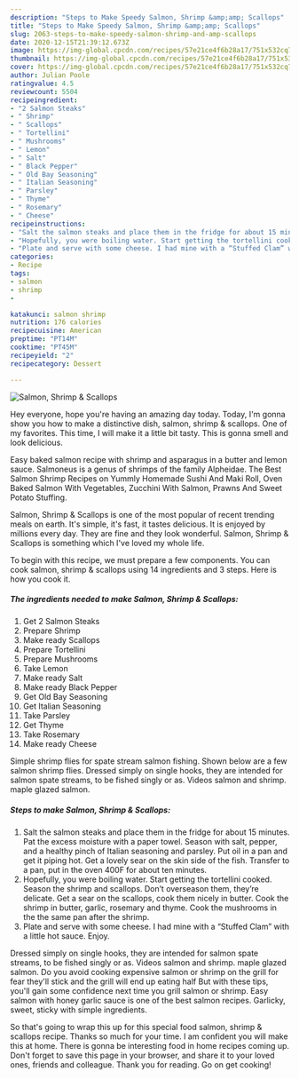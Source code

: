 ```yaml
---
description: "Steps to Make Speedy Salmon, Shrimp &amp;amp; Scallops"
title: "Steps to Make Speedy Salmon, Shrimp &amp;amp; Scallops"
slug: 2063-steps-to-make-speedy-salmon-shrimp-and-amp-scallops
date: 2020-12-15T21:39:12.673Z
image: https://img-global.cpcdn.com/recipes/57e21ce4f6b28a17/751x532cq70/salmon-shrimp-scallops-recipe-main-photo.jpg
thumbnail: https://img-global.cpcdn.com/recipes/57e21ce4f6b28a17/751x532cq70/salmon-shrimp-scallops-recipe-main-photo.jpg
cover: https://img-global.cpcdn.com/recipes/57e21ce4f6b28a17/751x532cq70/salmon-shrimp-scallops-recipe-main-photo.jpg
author: Julian Poole
ratingvalue: 4.5
reviewcount: 5504
recipeingredient:
- "2 Salmon Steaks"
- " Shrimp"
- " Scallops"
- " Tortellini"
- " Mushrooms"
- " Lemon"
- " Salt"
- " Black Pepper"
- " Old Bay Seasoning"
- " Italian Seasoning"
- " Parsley"
- " Thyme"
- " Rosemary"
- " Cheese"
recipeinstructions:
- "Salt the salmon steaks and place them in the fridge for about 15 minutes. Pat the excess moisture with a paper towel. Season with salt, pepper, and a healthy pinch of Italian seasoning and parsley. Put oil in a pan and get it piping hot. Get a lovely sear on the skin side of the fish. Transfer to a pan, put in the oven 400F for about ten minutes."
- "Hopefully, you were boiling water. Start getting the tortellini cooked. Season the shrimp and scallops. Don’t overseason them, they’re delicate. Get a sear on the scallops, cook them nicely in butter. Cook the shrimp in butter, garlic, rosemary and thyme. Cook the mushrooms in the the same pan after the shrimp."
- "Plate and serve with some cheese. I had mine with a “Stuffed Clam” with a little hot sauce. Enjoy."
categories:
- Recipe
tags:
- salmon
- shrimp
- 

katakunci: salmon shrimp  
nutrition: 176 calories
recipecuisine: American
preptime: "PT14M"
cooktime: "PT45M"
recipeyield: "2"
recipecategory: Dessert

---
```



![Salmon, Shrimp &amp; Scallops](https://img-global.cpcdn.com/recipes/57e21ce4f6b28a17/751x532cq70/salmon-shrimp-scallops-recipe-main-photo.jpg)

Hey everyone, hope you're having an amazing day today. Today, I'm gonna show you how to make a distinctive dish, salmon, shrimp &amp; scallops. One of my favorites. This time, I will make it a little bit tasty. This is gonna smell and look delicious.

Easy baked salmon recipe with shrimp and asparagus in a butter and lemon sauce. Salmoneus is a genus of shrimps of the family Alpheidae. The Best Salmon Shrimp Recipes on Yummly Homemade Sushi And Maki Roll, Oven Baked Salmon With Vegetables, Zucchini With Salmon, Prawns And Sweet Potato Stuffing.

Salmon, Shrimp &amp; Scallops is one of the most popular of recent trending meals on earth. It's simple, it's fast, it tastes delicious. It is enjoyed by millions every day. They are fine and they look wonderful. Salmon, Shrimp &amp; Scallops is something which I've loved my whole life.


To begin with this recipe, we must prepare a few components. You can cook salmon, shrimp &amp; scallops using 14 ingredients and 3 steps. Here is how you cook it.

<!--inarticleads1-->

##### The ingredients needed to make Salmon, Shrimp &amp; Scallops:

1. Get 2 Salmon Steaks
1. Prepare  Shrimp
1. Make ready  Scallops
1. Prepare  Tortellini
1. Prepare  Mushrooms
1. Take  Lemon
1. Make ready  Salt
1. Make ready  Black Pepper
1. Get  Old Bay Seasoning
1. Get  Italian Seasoning
1. Take  Parsley
1. Get  Thyme
1. Take  Rosemary
1. Make ready  Cheese


Simple shrimp flies for spate stream salmon fishing. Shown below are a few salmon shrimp flies. Dressed simply on single hooks, they are intended for salmon spate streams, to be fished singly or as. Videos salmon and shrimp. maple glazed salmon. 

<!--inarticleads2-->

##### Steps to make Salmon, Shrimp &amp; Scallops:

1. Salt the salmon steaks and place them in the fridge for about 15 minutes. Pat the excess moisture with a paper towel. Season with salt, pepper, and a healthy pinch of Italian seasoning and parsley. Put oil in a pan and get it piping hot. Get a lovely sear on the skin side of the fish. Transfer to a pan, put in the oven 400F for about ten minutes.
1. Hopefully, you were boiling water. Start getting the tortellini cooked. Season the shrimp and scallops. Don’t overseason them, they’re delicate. Get a sear on the scallops, cook them nicely in butter. Cook the shrimp in butter, garlic, rosemary and thyme. Cook the mushrooms in the the same pan after the shrimp.
1. Plate and serve with some cheese. I had mine with a “Stuffed Clam” with a little hot sauce. Enjoy.


Dressed simply on single hooks, they are intended for salmon spate streams, to be fished singly or as. Videos salmon and shrimp. maple glazed salmon. Do you avoid cooking expensive salmon or shrimp on the grill for fear they&#39;ll stick and the grill will end up eating half But with these tips, you&#39;ll gain some confidence next time you grill salmon or shrimp. Easy salmon with honey garlic sauce is one of the best salmon recipes. Garlicky, sweet, sticky with simple ingredients. 

So that's going to wrap this up for this special food salmon, shrimp &amp; scallops recipe. Thanks so much for your time. I am confident you will make this at home. There is gonna be interesting food in home recipes coming up. Don't forget to save this page in your browser, and share it to your loved ones, friends and colleague. Thank you for reading. Go on get cooking!
